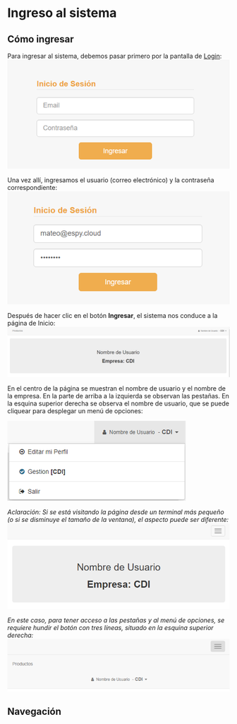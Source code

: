 # Ingreso al sistema

## Cómo ingresar
Para ingresar al sistema, debemos pasar primero por la pantalla de [Login](http://181.126.82.164:9000/):
![Login](./img/login.png)

Una vez allí, ingresamos el usuario (correo electrónico) y la contraseña correspondiente:
![Login Rellenado](./img/loginrellenado.png)

Después de hacer clic en el botón **Ingresar**, el sistema nos conduce a la página de Inicio:
![Pantalla de Inicio](./img/pantallainicio.png)

En el centro de la página se muestran el nombre de usuario y el nombre de la empresa.
En la parte de arriba a la izquierda se observan las pestañas.
En la esquina superior derecha se observa el nombre de usuario, que se puede cliquear para desplegar un menú de opciones:

![Menú de Opciones](./img/menuopciones.png)


*Aclaración: Si se está visitando la página desde un terminal más pequeño (o si se disminuye el tamaño de la ventana), el aspecto puede ser diferente:*
![Pantalla de Inicio pequeño](./img/iniciopequeno.png)

*En este caso, para tener acceso a las pestañas y al menú de opciones, se requiere hundir el botón con tres líneas, situado en la esquina superior derecha:*
![Desplegar menú de Inicio pequeño](./img/iniciopequenomenu.png)


## Navegación
